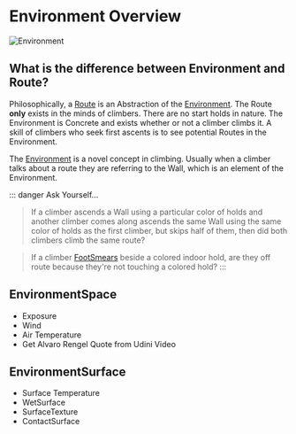 # Environment Overview

![Environment](/Environment.png)

## What is the difference between Environment and Route?

Philosophically, a [Route](/reference/Route/RouteOverview) is an Abstraction of the [Environment](/reference/Environment/EnvironmentOverview). The Route **only** exists in the minds of climbers. There are no start holds in nature. The Environment is Concrete and exists whether or not a climber climbs it. A skill of climbers who seek first ascents is to see potential Routes in the Environment.

The [Environment](/reference/Envrionment/EnvironmentOverview) is a novel concept in climbing. Usually when a climber talks about a route they are referring to the Wall, which is an element of the Environment.

::: danger Ask Yourself...
> If a climber ascends a Wall using a particular color of holds and another climber comes along ascends the same Wall using the same color of holds as the first climber, but skips half of them, then did both climbers climb the same route?


> If a climber [FootSmears](/reference/Move/FootMove/FootSmear) beside a colored indoor hold, are they off route because they're not touching a colored hold?
:::

## EnvironmentSpace

- Exposure
- Wind
- Air Temperature
- Get Alvaro Rengel Quote from Udini Video

## EnvironmentSurface

- Surface Temperature
- WetSurface
- SurfaceTexture
- ContactSurface